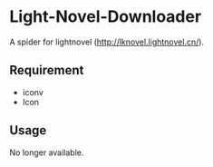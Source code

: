 # Light-Novel-Downloader
A spider for lightnovel (http://lknovel.lightnovel.cn/).

## Requirement
* iconv
* lcon

## Usage
No longer available.

